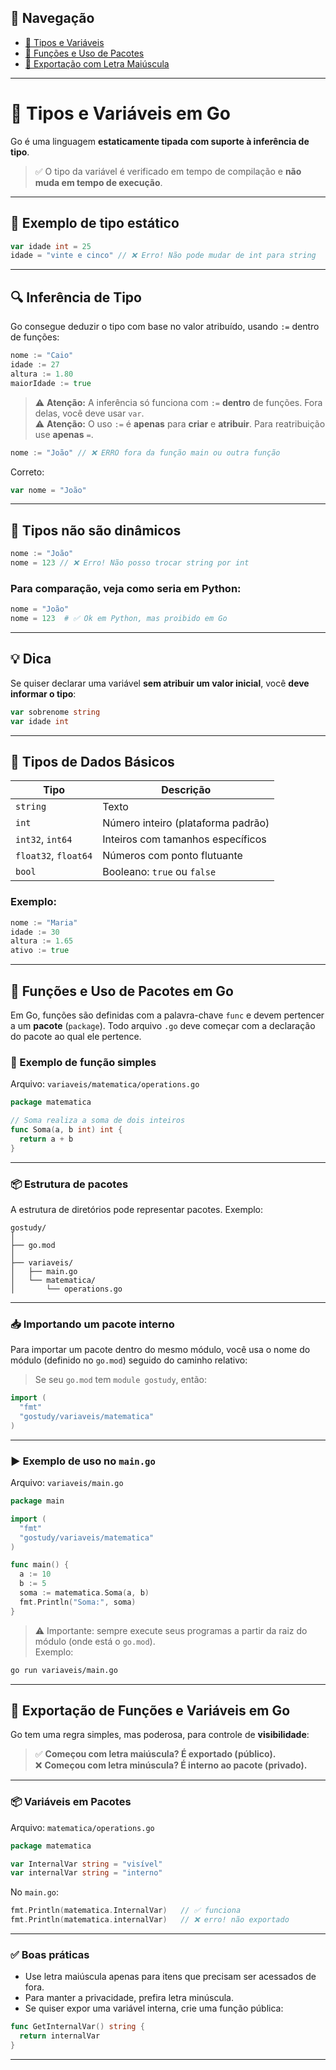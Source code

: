 ## 🧭 Navegação

- [📌 Tipos e Variáveis](#-tipos-e-variáveis-em-go)
- [🧩 Funções e Uso de Pacotes](#-funções-e-uso-de-pacotes-em-go)
- [🚪 Exportação com Letra Maiúscula](#-exportação-de-funções-e-variáveis-em-go)

---

# 📌 Tipos e Variáveis em Go

Go é uma linguagem **estaticamente tipada com suporte à inferência de tipo**.

> ✅ O tipo da variável é verificado em tempo de compilação e **não muda em tempo de execução**.

---

## 🧠 Exemplo de tipo estático

```go
var idade int = 25
idade = "vinte e cinco" // ❌ Erro! Não pode mudar de int para string
```

---

## 🔍 Inferência de Tipo

Go consegue deduzir o tipo com base no valor atribuído, usando `:=` dentro de funções:

```go
nome := "Caio"
idade := 27
altura := 1.80
maiorIdade := true
```

> ⚠️ **Atenção:** A inferência só funciona com `:=` **dentro** de funções. Fora delas, você deve usar `var`.<br>
> ⚠️ **Atenção:** O uso `:=` é **apenas** para **criar** e **atribuir**. Para reatribuição use **apenas** `=`.

```go
nome := "João" // ❌ ERRO fora da função main ou outra função
```

Correto:

```go
var nome = "João"
```

---

## 🚫 Tipos não são dinâmicos

```go
nome := "João"
nome = 123 // ❌ Erro! Não posso trocar string por int
```

### Para comparação, veja como seria em Python:

```python
nome = "João"
nome = 123  # ✅ Ok em Python, mas proibido em Go
```

---

## 💡 Dica

Se quiser declarar uma variável **sem atribuir um valor inicial**, você **deve informar o tipo**:

```go
var sobrenome string
var idade int
```

---

## 🔢 Tipos de Dados Básicos

| Tipo                 | Descrição                          |
| -------------------- | ---------------------------------- |
| `string`             | Texto                              |
| `int`                | Número inteiro (plataforma padrão) |
| `int32`, `int64`     | Inteiros com tamanhos específicos  |
| `float32`, `float64` | Números com ponto flutuante        |
| `bool`               | Booleano: `true` ou `false`        |

### Exemplo:

```go
nome := "Maria"
idade := 30
altura := 1.65
ativo := true
```

---

## 🧩 Funções e Uso de Pacotes em Go

Em Go, funções são definidas com a palavra-chave `func` e devem pertencer a um **pacote** (`package`). Todo arquivo `.go` deve começar com a declaração do pacote ao qual ele pertence.

### 🔧 Exemplo de função simples

Arquivo: `variaveis/matematica/operations.go`

```go
package matematica

// Soma realiza a soma de dois inteiros
func Soma(a, b int) int {
  return a + b
}
```

---

### 📦 Estrutura de pacotes

A estrutura de diretórios pode representar pacotes. Exemplo:

```
gostudy/
│
├── go.mod
│
├── variaveis/
│   ├── main.go
│   └── matematica/
│       └── operations.go
```

---

### 📥 Importando um pacote interno

Para importar um pacote dentro do mesmo módulo, você usa o nome do módulo (definido no `go.mod`) seguido do caminho relativo:

> Se seu `go.mod` tem `module gostudy`, então:

```go
import (
  "fmt"
  "gostudy/variaveis/matematica"
)
```

---

### ▶️ Exemplo de uso no `main.go`

Arquivo: `variaveis/main.go`

```go
package main

import (
  "fmt"
  "gostudy/variaveis/matematica"
)

func main() {
  a := 10
  b := 5
  soma := matematica.Soma(a, b)
  fmt.Println("Soma:", soma)
}
```

> ⚠️ Importante: sempre execute seus programas a partir da raiz do módulo (onde está o `go.mod`).  
> Exemplo:

```bash
go run variaveis/main.go
```

---

## 🚪 Exportação de Funções e Variáveis em Go

Go tem uma regra simples, mas poderosa, para controle de **visibilidade**:

> ✅ **Começou com letra maiúscula? É exportado (público).**  
> ❌ **Começou com letra minúscula? É interno ao pacote (privado).**

---

### 📦 Variáveis em Pacotes

Arquivo: `matematica/operations.go`

```go
package matematica

var InternalVar string = "visível"
var internalVar string = "interno"
```

No `main.go`:

```go
fmt.Println(matematica.InternalVar)   // ✅ funciona
fmt.Println(matematica.internalVar)   // ❌ erro! não exportado
```

---

### ✅ Boas práticas

- Use letra maiúscula apenas para itens que precisam ser acessados de fora.
- Para manter a privacidade, prefira letra minúscula.
- Se quiser expor uma variável interna, crie uma função pública:

```go
func GetInternalVar() string {
  return internalVar
}
```

---
